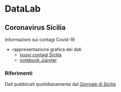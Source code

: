 # DataLab

## Coronavirus Sicilia
Informazioni sui contagi Covid-19
* rappresentazione grafica dei dati
  * [nuovi contagi Sicilia](covid-Sicilia/grafico-Sicilia.jpg)
  * [notebook Jupyter](https://nbviewer.jupyter.org/github/POSS-UniMe/DataLab/blob/master/covid-Sicilia/ContagiSiciliaVer01.ipynb)

### Riferimenti
Dati pubblicati quotidianamente dal [Giornale di Sicilia](https://gds.it/)
